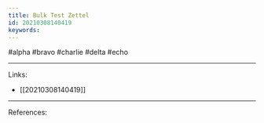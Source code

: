 ```yaml
---
title: Bulk Test Zettel
id: 20210308140419
keywords:
---
```

#alpha #bravo #charlie #delta #echo

---
Links:

- [[20210308140419]]

---
References:
